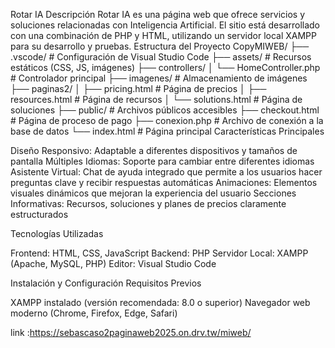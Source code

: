 Rotar IA
Descripción
Rotar IA es una página web que ofrece servicios y soluciones relacionadas con Inteligencia Artificial. El sitio está desarrollado con una combinación de PHP y HTML, utilizando un servidor local XAMPP para su desarrollo y pruebas.
Estructura del Proyecto
CopyMIWEB/
├── .vscode/              # Configuración de Visual Studio Code
├── assets/               # Recursos estáticos (CSS, JS, imágenes)
├── controllers/
│   └── HomeController.php # Controlador principal
├── imagenes/             # Almacenamiento de imágenes
├── paginas2/
│   ├── pricing.html      # Página de precios
│   ├── resources.html    # Página de recursos
│   └── solutions.html    # Página de soluciones
├── public/               # Archivos públicos accesibles
├── checkout.html         # Página de proceso de pago
├── conexion.php          # Archivo de conexión a la base de datos
└── index.html            # Página principal
Características Principales

Diseño Responsivo: Adaptable a diferentes dispositivos y tamaños de pantalla
Múltiples Idiomas: Soporte para cambiar entre diferentes idiomas
Asistente Virtual: Chat de ayuda integrado que permite a los usuarios hacer preguntas clave y recibir respuestas automáticas
Animaciones: Elementos visuales dinámicos que mejoran la experiencia del usuario
Secciones Informativas: Recursos, soluciones y planes de precios claramente estructurados

Tecnologías Utilizadas

Frontend: HTML, CSS, JavaScript
Backend: PHP
Servidor Local: XAMPP (Apache, MySQL, PHP)
Editor: Visual Studio Code

Instalación y Configuración
Requisitos Previos

XAMPP instalado (versión recomendada: 8.0 o superior)
Navegador web moderno (Chrome, Firefox, Edge, Safari)


link :https://sebascaso2paginaweb2025.on.drv.tw/miweb/
